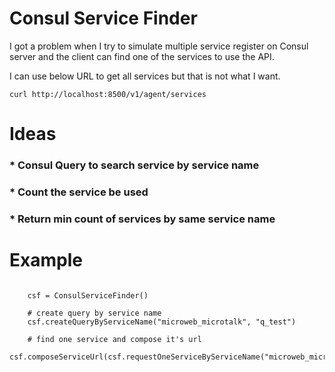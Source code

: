 # Consul Service Finder
I got a problem when I try to simulate multiple service register on Consul server and the client can find one of the services to use the API.

I can use below URL to get all services but that is not what I want.
<pre><code>curl http://localhost:8500/v1/agent/services</code></pre>

# Ideas

### * Consul Query to search service by service name
### * Count the service be used
### * Return min count of services by same service name

# Example
<pre><code>
    csf = ConsulServiceFinder()
    
    # create query by service name
    csf.createQueryByServiceName("microweb_microtalk", "q_test")

    # find one service and compose it's url
    csf.composeServiceUrl(csf.requestOneServiceByServiceName("microweb_microtalk"))
    
</code></pre>


